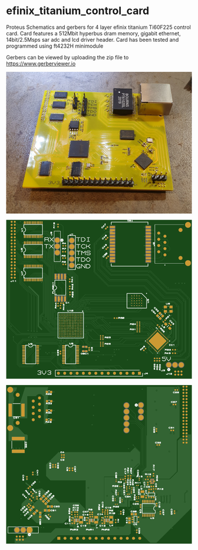 # efinix_titanium_control_card
Proteus Schematics and gerbers for 4 layer efinix titanium Ti60F225 control card. Card features a 512Mbit hyperbus dram memory, gigabit ethernet, 14bit/2.5Msps sar adc and lcd driver header. Card has been tested and programmed using ft4232H minimodule

Gerbers can be viewed by uploading the zip file to
https://www.gerberviewer.io

<p align="center">
  <img width="550px" src="figures/control_card.jpg"/></a>
</p>

<p align="center">
  <img width="550px" src="figures/top_copper.png"/></a>
</p>

<p align="center">
  <img width="550px" src="figures/bottom_copper.png"/></a>
</p>
